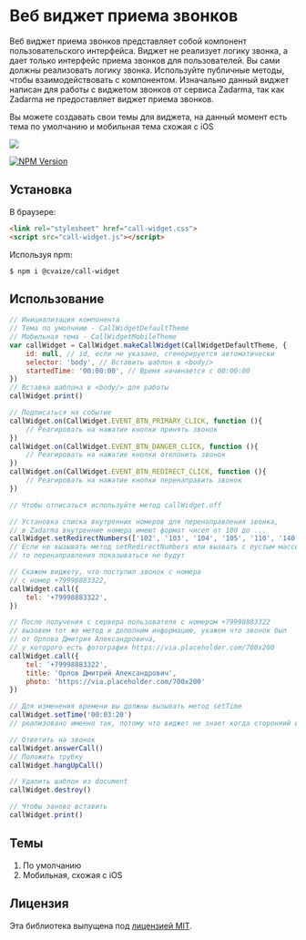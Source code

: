 # Веб виджет приема звонков
Веб виджет приема звонков представляет собой компонент пользовательского интерфейса.
Виджет не реализует логику звонка, а дает только интерфейс приема звонков для пользователей.
Вы сами должны реализовать логику звонка. Используйте публичные методы, чтобы взаимодействовать с компонентом.
Изначально данный виджет написан для работы с виджетом звонков от сервиса Zadarma, так как Zadarma не предоставляет 
виджет приема звонков.

Вы можете создавать свои темы для виджета, на данный момент есть тема по умолчанию и мобильная тема схожая с iOS

![](https://github.com/cvaize/call-widget/raw/master/screen.gif)

[![NPM Version](https://img.shields.io/npm/v/@cvaize/call-widget.svg?style=flat-square)](https://www.npmjs.com/package/@cvaize/call-widget)

## Установка

В браузере:
```html
<link rel="stylesheet" href="call-widget.css">
<script src="call-widget.js"></script>
```

Используя npm:
```shell
$ npm i @cvaize/call-widget
```

## Использование

```javascript
// Инициализация компонента
// Тема по умолчнию - CallWidgetDefaultTheme
// Мобильная тема - CallWidgetMobileTheme
var callWidget = CallWidget.makeCallWidget(CallWidgetDefaultTheme, {
    id: null, // id, если не указано, сгенерируется автоматически
    selector: 'body', // Вставить шаблон в <body/>
    startedTime: '00:00:00', // Время начинается с 00:00:00
})
// Вставка шаблона в <body/> для работы
callWidget.print()

// Подписаться на событие
callWidget.on(CallWidget.EVENT_BTN_PRIMARY_CLICK, function (){
    // Реагировать на нажатие кнопки принять звонок
})
callWidget.on(CallWidget.EVENT_BTN_DANGER_CLICK, function (){
    // Реагировать на нажатие кнопки отклонить звонок
})
callWidget.on(CallWidget.EVENT_BTN_REDIRECT_CLICK, function (){
    // Реагировать на нажатие кнопки перенаправить звонок
})

// Чтобы отписаться используйте метод callWidget.off

// Установка списка внутренних номеров для перенаправления звонка, 
// в Zadarma внутренние номера имеют формат чисел от 100 до ...
callWidget.setRedirectNumbers(['102', '103', '104', '105', '110', '140'])
// Если не вызывать метод setRedirectNumbers или вызвать с пустым массивом,
// то перенаправления показываться не будут

// Скажем виджету, что поступил звонок с номера
// с номер +79998883322, 
callWidget.call({
    tel: '+79998883322',
})

// После получения с сервера пользователя с номером +79998883322
// вызовем тот же метод и дополним информацию, укажем что звонок был
// от Орлова Дмитрия Александровича,
// у которого есть фотография https://via.placeholder.com/700x200
callWidget.call({
    tel: '+79998883322', 
    title: 'Орлов Дмитрий Александрович', 
    photo: 'https://via.placeholder.com/700x200'
})

// Для изменения времени вы должны вызывать метод setTime
callWidget.setTime('00:03:20')
// реализовано именно так, потому что виджет не знает когда сторонний интерфейс начнет звонок

// Ответить на звонок
callWidget.answerCall()
// Положить трубку
callWidget.hangUpCall()

// Удалить шаблон из document
callWidget.destroy()

// Чтобы заново вставить
callWidget.print()
```

## Темы
1) По умолчанию
2) Мобильная, схожая с iOS

## Лицензия
Эта библиотека выпущена под [лицензией MIT](https://github.com/cvaize/call-widget/blob/master/LICENSE).